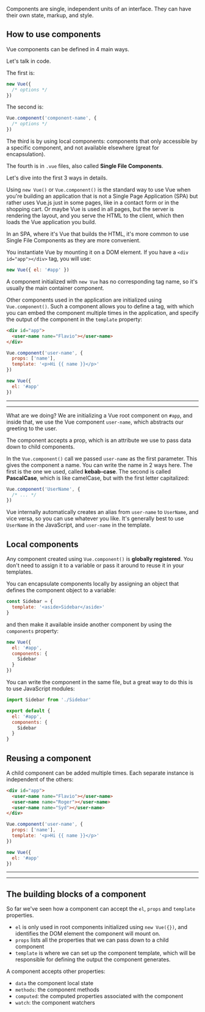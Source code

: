 Components are single, independent units of an interface. They can have their own state, markup, and style.

## How to use components

Vue components can be defined in 4 main ways.

Let's talk in code.

The first is:

```js
new Vue({
  /* options */
})
```

The second is:

```js
Vue.component('component-name', {
  /* options */
})
```

The third is by using local components: components that only accessible by a specific component, and not available elsewhere (great for encapsulation).

The fourth is in `.vue` files, also called **Single File Components**.

Let's dive into the first 3 ways in details.

Using `new Vue()` or `Vue.component()` is the standard way to use Vue when you're building an application that is not a Single Page Application (SPA) but rather uses Vue.js just in some pages, like in a contact form or in the shopping cart. Or maybe Vue is used in all pages, but the server is rendering the layout, and you serve the HTML to the client, which then loads the Vue application you build.

In an SPA, where it's Vue that builds the HTML, it's more common to use Single File Components as they are more convenient.

You instantiate Vue by mounting it on a DOM element. If you have a `<div id="app"></div>` tag, you will use:

```js
new Vue({ el: '#app' })
```

A component initialized with `new Vue` has no corresponding tag name, so it's usually the main container component.

Other components used in the application are initialized using `Vue.component()`. Such a component allows you to define a tag, with which you can embed the component multiple times in the application, and specify the output of the component in the `template` property:

```html
<div id="app">
  <user-name name="Flavio"></user-name>
</div>
```

```js
Vue.component('user-name', {
  props: ['name'],
  template: '<p>Hi {{ name }}</p>'
})

new Vue({
  el: '#app'
})
```

<div class="web-only">
<hr>

<script async src="//jsfiddle.net/flaviocopes/nvgedhq4/embed/js,html,result/"></script>

<hr>
</div>

What are we doing? We are initializing a Vue root component on `#app`, and inside that, we use the Vue component `user-name`, which abstracts our greeting to the user.

The component accepts a prop, which is an attribute we use to pass data down to child components.

In the `Vue.component()` call we passed `user-name` as the first parameter. This gives the component a name. You can write the name in 2 ways here. The first is the one we used, called **kebab-case**. The second is called **PascalCase**, which is like camelCase, but with the first letter capitalized:

```js
Vue.component('UserName', {
  /* ... */
})
```

Vue internally automatically creates an alias from `user-name` to `UserName`, and vice versa, so you can use whatever you like. It's generally best to use `UserName` in the JavaScript, and `user-name` in the template.

## Local components

Any component created using `Vue.component()` is **globally registered**. You don't need to assign it to a variable or pass it around to reuse it in your templates.

You can encapsulate components locally by assigning an object that defines the component object to a variable:

```js
const Sidebar = {
  template: '<aside>Sidebar</aside>'
}
```

and then make it available inside another component by using the `components` property:

```js
new Vue({
  el: '#app',
  components: {
    Sidebar
  }
})
```

You can write the component in the same file, but a great way to do this is to use JavaScript modules:

```js
import Sidebar from './Sidebar'

export default {
  el: '#app',
  components: {
    Sidebar
  }
}
```

## Reusing a component

A child component can be added multiple times. Each separate instance is independent of the others:

```html
<div id="app">
  <user-name name="Flavio"></user-name>
  <user-name name="Roger"></user-name>
  <user-name name="Syd"></user-name>
</div>
```

```js
Vue.component('user-name', {
  props: ['name'],
  template: '<p>Hi {{ name }}</p>'
})

new Vue({
  el: '#app'
})
```

<div class="web-only">
<hr>

<script async src="//jsfiddle.net/flaviocopes/3kebv908/embed/js,html,result/"></script>

<hr>
</div>

## The building blocks of a component

So far we've seen how a component can accept the `el`, `props` and `template` properties.

- `el` is only used in root components initialized using `new Vue({})`, and identifies the DOM element the component will mount on.
- `props` lists all the properties that we can pass down to a child component
- `template` is where we can set up the component template, which will be responsible for defining the output the component generates.

A component accepts other properties:

- `data` the component local state
- `methods`: the component methods
- `computed`: the computed properties associated with the component
- `watch`: the component watchers

